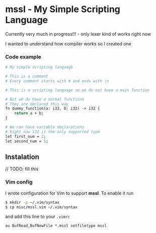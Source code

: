 # mssl - My Simple Scripting Language

Currently very much in progress!!! - only lexer kind of works right now

I wanted to understand how compiler works so I created one

### Code example

```perl
# My simple scripting language

# This is a comment
# Every comment starts with # and ends with \n

# This is a scripting language so we do not have a main function

# But we do have a normal functions
# They are declared this way
fn dummy_function(a: i32, b: i32) -> i32 {
    return a + b;
}

# We can have variable declarations
# Right now i32 is the only supported type
let first_num = 2;
let second_num = 5;
```

## Instalation

// TODO: fill this

### Vim config

I wrote configuration for Vim to support **mssl**. To enable it run
```sh
$ mkdir -p ~/.vim/syntax
$ cp misc/mssl.vim ~/.vim/syntax
```

and add this line to your `.vimrc`

```vim
au BufRead,BufNewFile *.mssl setfiletype mssl
```

